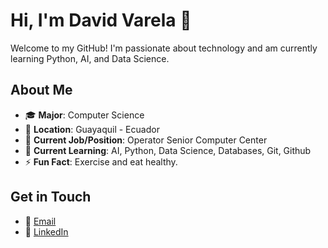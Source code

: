 # Hi, I'm David Varela 👋

Welcome to my GitHub! I'm passionate about technology and am currently learning Python, AI, and Data Science.

## About Me

- 🎓 **Major**: Computer Science  
- 📍 **Location**: Guayaquil - Ecuador  
- 💼 **Current Job/Position**: Operator Senior Computer Center
- 🌱 **Current Learning**: AI, Python, Data Science, Databases, Git, Github  
- ⚡ **Fun Fact**: Exercise and eat healthy.


[//]: # (## Projects)

[//]: # ()
[//]: # (Here are some of my favorite repositories and projects:)

[//]: # ()
[//]: # (- [Project 1]&#40;https://github.com/yourusername/project1&#41; - Brief description of your project.)


## Get in Touch

- 📧 [Email](mailto:divarelap@gmail.com)
- 💼 [LinkedIn](https://www.linkedin.com/in/david-varela-porro/)
